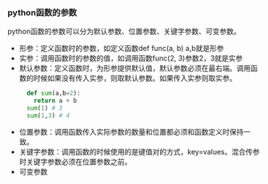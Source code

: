 ### python函数的参数
python函数的参数可以分为默认参数、位置参数、关键字参数、可变参数。
+ 形参：定义函数时的参数，如定义函数def func(a, b) a,b就是形参
+ 实参：调用函数时的参数的值，如调用函数func(2, 3)参数2，3就是实参
+ 默认参数：定义函数时，为形参提供默认值，默认参数必须在最右端。调用函数的时候如果没有传入实参，则取默认参数。如果传入实参则取实参。
  ```py
    def sum(a,b=2):
      return a + b
    sum(1) # 3
    sum(1,3) # 4
  ```
+ 位置参数：调用函数传入实际参数的数量和位置都必须和函数定义时保持一致。
+ 关键字参数：调用函数的时候使用的是键值对的方式，key=values。混合传参时关键字参数必须在位置参数之前。
+ 可变参数
